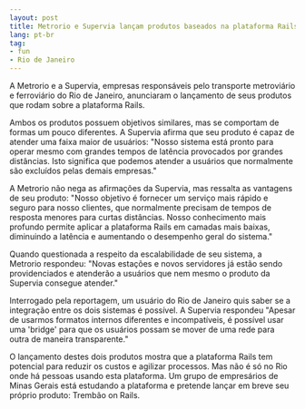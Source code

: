 ```yaml
---
layout: post
title: Metrorio e Supervia lançam produtos baseados na plataforma Rails
lang: pt-br
tag:
- fun
- Rio de Janeiro
---
```


A Metrorio e a Supervia, empresas responsáveis pelo transporte metroviário e ferroviário do Rio de Janeiro, anunciaram o lançamento de seus produtos que rodam sobre a plataforma Rails.


Ambos os produtos possuem objetivos similares, mas se comportam de formas um pouco diferentes. A Supervia afirma que seu produto é capaz de atender uma faixa maior de usuários: "Nosso sistema está pronto para operar mesmo com grandes tempos de latência provocados por grandes distâncias. Isto significa que podemos atender a usuários que normalmente são excluídos pelas demais empresas."

A Metrorio não nega as afirmações da Supervia, mas ressalta as vantagens de seu produto: "Nosso objetivo é fornecer um serviço mais rápido e seguro para nosso clientes, que normalmente precisam de tempos de resposta menores para curtas distâncias. Nosso conhecimento mais profundo permite aplicar a plataforma Rails em camadas mais baixas, diminuindo a latência e aumentando o desempenho geral do sistema."

Quando questionada a respeito da escalabilidade de seu sistema, a Metrorio respondeu: "Novas estações e novos servidores já estão sendo providenciados e atenderão a usuários que nem mesmo o produto da Supervia consegue atender."

Interrogado pela reportagem, um usuário do Rio de Janeiro quis saber se a integração entre os dois sistemas é possível. A Supervia respondeu "Apesar de usarmos formatos internos diferentes e incompatíveis, é possível usar uma 'bridge' para que os usuários possam se mover de uma rede para outra de maneira transparente."

O lançamento destes dois produtos mostra que a plataforma Rails tem potencial para reduzir os custos e agilizar processos. Mas não é só no Rio onde há pessoas usando esta plataforma. Um grupo de empresários de Minas Gerais está estudando a plataforma e pretende lançar em breve seu próprio produto: Trembão on Rails.
